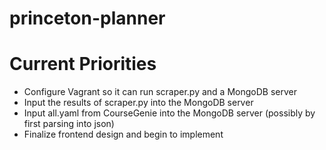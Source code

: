 # princeton-planner

Current Priorities
===================
- Configure Vagrant so it can run scraper.py and a MongoDB server
- Input the results of scraper.py into the MongoDB server
- Input all.yaml from CourseGenie into the MongoDB server (possibly by first parsing into json)
- Finalize frontend design and begin to implement
